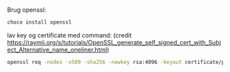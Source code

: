 Brug openssl:
```bash
choco install openssl
```


lav key og certificate med command:
(credit https://raymii.org/s/tutorials/OpenSSL_generate_self_signed_cert_with_Subject_Alternative_name_oneliner.html)
```bash
openssl req -nodes -x509 -sha256 -newkey rsa:4096 -keyout certificate/priv.key -out certificate/server.crt -days 356 -subj "/C=DK/ST=Copenhagen/L=Copenhagen/O=Me/OU=mpc/CN=localhost" -addext "subjectAltName = DNS:localhost,IP:0.0.0.0"
```